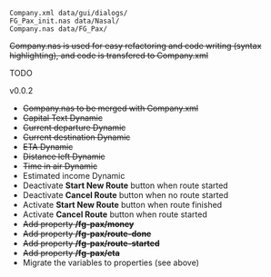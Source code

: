 	Company.xml data/gui/dialogs/
	FG_Pax_init.nas data/Nasal/
	Company.nas data/FG_Pax/

~~Company.nas is used for easy refactoring and code writing (syntax highlighting), and code is transfered to Company.xml~~

TODO

v0.0.2
- ~~Company.nas to be merged with Company.xml~~
- ~~Capital Text Dynamic~~
- ~~Current departure Dynamic~~ 
- ~~Current destination Dynamic~~
- ~~ETA Dynamic~~
- ~~Distance left Dynamic~~
- ~~Time in air Dynamic~~
- Estimated income Dynamic
- Deactivate **Start New Route** button when route started
- Deactivate **Cancel Route** button when no route started
- Activate **Start New Route** button when route finished
- Activate **Cancel Route** button when route started
- ~~Add property **/fg-pax/money**~~
- ~~Add property **/fg-pax/route-done**~~
- ~~Add property **/fg-pax/route-started**~~
- ~~Add property **/fg-pax/eta**~~
- Migrate the variables to properties (see above)
